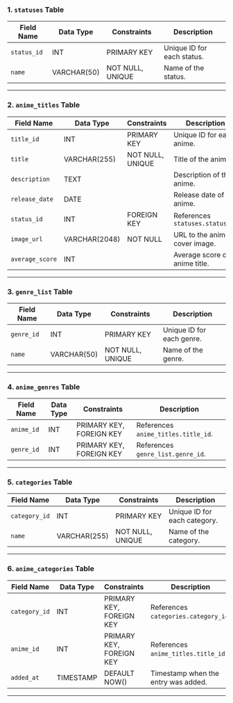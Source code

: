 ### 1. `statuses` Table

| Field Name  | Data Type     | Constraints           | Description                |
|-------------|---------------|-----------------------|----------------------------|
| `status_id` | INT           | PRIMARY KEY           | Unique ID for each status. |
| `name`      | VARCHAR(50)   | NOT NULL, UNIQUE      | Name of the status.        |

---

### 2. `anime_titles` Table

| Field Name      | Data Type       | Constraints                 | Description                     |
|-----------------|-----------------|-----------------------------|---------------------------------|
| `title_id`      | INT             | PRIMARY KEY                 | Unique ID for each anime.       |
| `title`         | VARCHAR(255)    | NOT NULL, UNIQUE            | Title of the anime.             |
| `description`   | TEXT            |                             | Description of the anime.       |
| `release_date`  | DATE            |                             | Release date of the anime.      |
| `status_id`     | INT             | FOREIGN KEY                 | References `statuses.status_id` |
| `image_url`     | VARCHAR(2048)   | NOT NULL                    | URL to the anime cover image.   |
| `average_score` | INT             |                             | Average score of anime title.   |

---

### 3. `genre_list` Table

| Field Name  | Data Type     | Constraints           | Description                |
|-------------|---------------|-----------------------|----------------------------|
| `genre_id`  | INT           | PRIMARY KEY           | Unique ID for each genre.  |
| `name`      | VARCHAR(50)   | NOT NULL, UNIQUE      | Name of the genre.         |

---

### 4. `anime_genres` Table

| Field Name  | Data Type     | Constraints                        | Description                          |
|-------------|---------------|------------------------------------|--------------------------------------|
| `anime_id`  | INT           | PRIMARY KEY, FOREIGN KEY           | References `anime_titles.title_id`.  |
| `genre_id`  | INT           | PRIMARY KEY, FOREIGN KEY           | References `genre_list.genre_id`.    |

---

### 5. `categories` Table

| Field Name    | Data Type     | Constraints           | Description                         |
|---------------|---------------|-----------------------|-------------------------------------|
| `category_id` | INT           | PRIMARY KEY           | Unique ID for each category.        |
| `name`        | VARCHAR(255)  | NOT NULL, UNIQUE      | Name of the category.               |

---

### 6. `anime_categories` Table

| Field Name    | Data Type     | Constraints                        | Description                          |
|---------------|---------------|------------------------------------|--------------------------------------|
| `category_id` | INT           | PRIMARY KEY, FOREIGN KEY           | References `categories.category_id`. |
| `anime_id`    | INT           | PRIMARY KEY, FOREIGN KEY           | References `anime_titles.title_id`.  |
| `added_at`    | TIMESTAMP     | DEFAULT NOW()                      | Timestamp when the entry was added.  |

---
